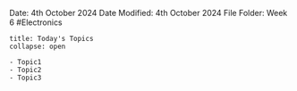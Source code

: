 Date: 4th October 2024
Date Modified: 4th October 2024
File Folder: Week 6
#Electronics

```ad-abstract
title: Today's Topics
collapse: open

- Topic1
- Topic2
- Topic3

```


